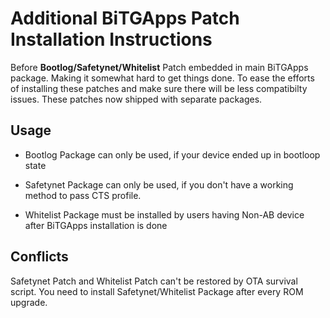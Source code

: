 # Additional BiTGApps Patch Installation Instructions

Before **Bootlog/Safetynet/Whitelist** Patch embedded in main BiTGApps package. Making it somewhat hard to get things done. To ease the efforts of
installing these patches and make sure there will be less compatibilty issues. These patches now shipped with separate packages.

## Usage

* Bootlog Package can only be used, if your device ended up in bootloop state

* Safetynet Package can only be used, if you don't have a working method to pass CTS profile.

* Whitelist Package must be installed by users having Non-AB device after BiTGApps installation is done

## Conflicts

Safetynet Patch and Whitelist Patch can't be restored by OTA survival script. You need to install Safetynet/Whitelist Package after every ROM upgrade.
